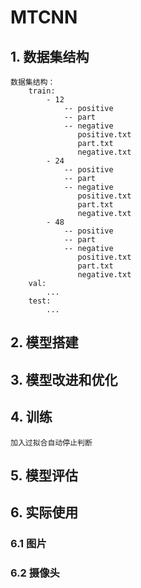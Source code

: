 # MTCNN

## 1. 数据集结构

    数据集结构：
        train:
            - 12
                -- positive
                -- part
                -- negative
                   positive.txt
                   part.txt
                   negative.txt
            - 24 
                -- positive
                -- part
                -- negative
                   positive.txt
                   part.txt
                   negative.txt
            - 48
                -- positive
                -- part
                -- negative
                   positive.txt
                   part.txt
                   negative.txt
        val:
            ...
        test:
            ...

## 2. 模型搭建


## 3. 模型改进和优化


## 4. 训练
    
    加入过拟合自动停止判断

## 5. 模型评估


## 6. 实际使用

### 6.1 图片


### 6.2 摄像头

